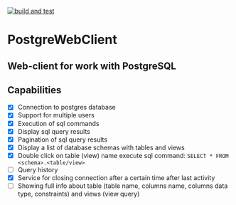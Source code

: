 [![build and test](https://github.com/Leo506/PostgreWebClient/actions/workflows/build-and-test.yaml/badge.svg?branch=main)](https://github.com/Leo506/PostgreWebClient/actions/workflows/build-and-test.yaml)
# PostgreWebClient
Web-client for work with PostgreSQL
---

## Capabilities
- [x] Connection to postgres database
- [x] Support for multiple users
- [x] Execution of sql commands
- [x] Display sql query results
- [x] Pagination of sql query results
- [x] Display a list of database schemas with tables and views
- [x] Double click on table (view) name execute sql command: `SELECT * FROM <schema>.<table/view>`
- [ ] Query history
- [x] Service for closing connection after a certain time after last activity
- [ ] Showing full info about table (table name, columns name, columns data type, constraints) and views (view query)

